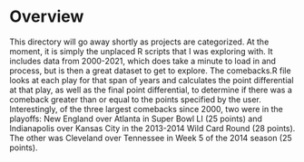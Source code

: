 # Overview
This directory will go away shortly as projects are categorized. At the moment, it is simply the unplaced R scripts that I was exploring with. It includes data from 2000-2021, which does take a minute to load in and process, but is then a great dataset to get to explore. The comebacks.R file looks at each play for that span of years and calculates the point differential at that play, as well as the final point differential, to determine if there was a comeback greater than or equal to the points specified by the user. 
Interestingly, of the three largest comebacks since 2000, two were in the playoffs: New England over Atlanta in Super Bowl LI (25 points) and Indianapolis over Kansas City in the 2013-2014 Wild Card Round (28 points). The other was Cleveland over Tennessee in Week 5 of the 2014 season (25 points).